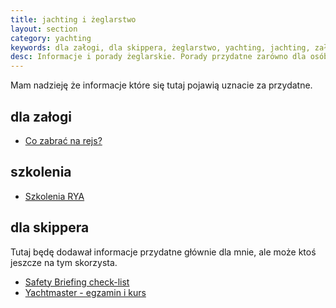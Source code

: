 ```yaml
---
title: jachting i żeglarstwo 
layout: section
category: yachting
keywords: dla załogi, dla skippera, żeglarstwo, yachting, jachting, załoga, skipper, porady
desc: Informacje i porady żeglarskie. Porady przydatne zarówno dla osób pierwszy raz wybierających się na rejs jak i dla skipperów.
---
```


Mam nadzieję że informacje które się tutaj pojawią uznacie za przydatne.

dla załogi
-----------
* [Co zabrać na rejs?](/co-zabrac)

szkolenia
----------
* [Szkolenia RYA](/szkolenia-rya)

dla skippera
-------------
Tutaj będę dodawał informacje przydatne głównie dla mnie, ale może ktoś jeszcze na tym skorzysta.   

* [Safety Briefing check-list](/safety-briefing)  
* [Yachtmaster - egzamin i kurs](/yachtmaster-egzamin-kurs)  
